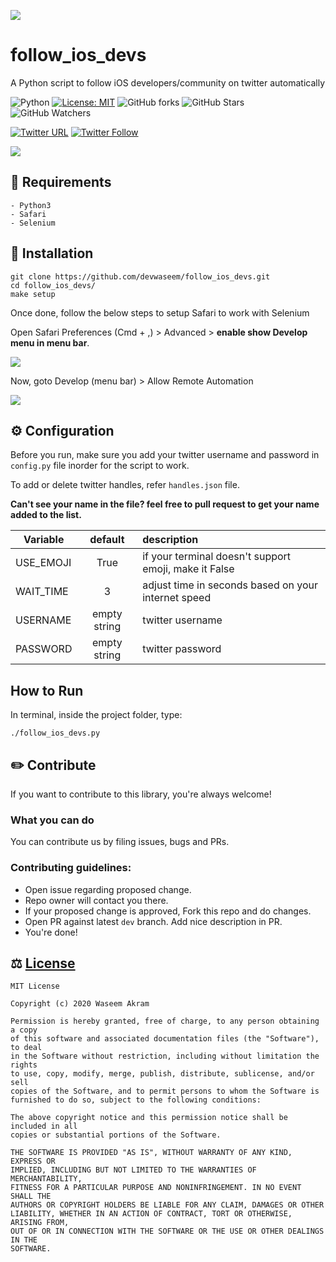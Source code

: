 ![](https://github.com/devwaseem/follow_ios_devs/raw/main/screenshots/banner.png)
# follow_ios_devs
A Python script to follow iOS developers/community on twitter automatically

![Python](https://img.shields.io/badge/Language-Python-blue)
[![License: MIT](https://img.shields.io/badge/License-MIT-yellow.svg)](https://github.com/devwaseem/follow_ios_devs/blob/main/LICENSE)
![GitHub forks](https://img.shields.io/github/forks/devwaseem/follow_ios_devs?label=Fork&style=social)
![GitHub Stars](https://img.shields.io/github/stars/devwaseem/follow_ios_devs?label=Stars&style=social)
![GitHub Watchers](https://img.shields.io/github/watchers/devwaseem/follow_ios_devs?label=Watchers&style=social)


[![Twitter URL](https://img.shields.io/twitter/url?style=social&url=https://github.com/devwaseem/follow_ios_devs)](http://twitter.com/share?text=Follow+other+ios+devs+out+there+using+this+script+created+by+@iamwaseem99&url=https://github.com/devwaseem/follow_ios_devs&hashtags=swiftui,ios,iphone,news,github,iosdevelopers,swift,xcode)
[![Twitter Follow](https://img.shields.io/twitter/follow/iamwaseem99?style=social)](https://twitter.com/iamwaseem99)

![](https://github.com/devwaseem/follow_ios_devs/raw/main/screenshots/screen1.png)
 
## 📜 Requirements
```
- Python3
- Safari
- Selenium
```
## 🔧 Installation
```
git clone https://github.com/devwaseem/follow_ios_devs.git
cd follow_ios_devs/
make setup
```

Once done, follow the below steps to setup Safari to work with Selenium

Open Safari Preferences (Cmd + ,) > Advanced > **enable show Develop menu in menu bar**.

![](https://github.com/devwaseem/follow_ios_devs/raw/main/screenshots/develop_menu.png)

Now, goto Develop (menu bar) > Allow Remote Automation

![](https://github.com/devwaseem/follow_ios_devs/raw/main/screenshots/allow_remote_automation.png)



## ⚙️ Configuration

Before you run, make sure you add your twitter username and password in `config.py` file inorder for the script to work.

To add or delete twitter handles, refer `handles.json` file. 

**Can't see your name in the file? feel free to pull request to get your name added to the list.**

| Variable      | default       | description                                           |
| ------------- |:-------------:| :-----------------------------------------------------|
| USE_EMOJI     | True          | if your terminal doesn't support emoji, make it False |
| WAIT_TIME     | 3             | adjust time in seconds based on your internet speed   |
| USERNAME      | empty string  | twitter username                                      |
| PASSWORD      | empty string  | twitter password                                      |


## How to Run

In terminal, inside the project folder, type:

```
./follow_ios_devs.py
```


## ✏️ Contribute

If you want to contribute to this library, you're always welcome!

### What you can do
You can contribute us by filing issues, bugs and PRs.

### Contributing guidelines:
- Open issue regarding proposed change.
- Repo owner will contact you there.
- If your proposed change is approved, Fork this repo and do changes.
- Open PR against latest `dev` branch. Add nice description in PR.
- You're done!

## ⚖️ [License](https://github.com/devwaseem/follow_ios_devs/blob/main/LICENSE)

```
MIT License

Copyright (c) 2020 Waseem Akram

Permission is hereby granted, free of charge, to any person obtaining a copy
of this software and associated documentation files (the "Software"), to deal
in the Software without restriction, including without limitation the rights
to use, copy, modify, merge, publish, distribute, sublicense, and/or sell
copies of the Software, and to permit persons to whom the Software is
furnished to do so, subject to the following conditions:

The above copyright notice and this permission notice shall be included in all
copies or substantial portions of the Software.

THE SOFTWARE IS PROVIDED "AS IS", WITHOUT WARRANTY OF ANY KIND, EXPRESS OR
IMPLIED, INCLUDING BUT NOT LIMITED TO THE WARRANTIES OF MERCHANTABILITY,
FITNESS FOR A PARTICULAR PURPOSE AND NONINFRINGEMENT. IN NO EVENT SHALL THE
AUTHORS OR COPYRIGHT HOLDERS BE LIABLE FOR ANY CLAIM, DAMAGES OR OTHER
LIABILITY, WHETHER IN AN ACTION OF CONTRACT, TORT OR OTHERWISE, ARISING FROM,
OUT OF OR IN CONNECTION WITH THE SOFTWARE OR THE USE OR OTHER DEALINGS IN THE
SOFTWARE.
```
